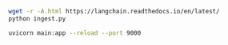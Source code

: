 ```bash
wget -r -A.html https://langchain.readthedocs.io/en/latest/
python ingest.py
```

```bash
uvicorn main:app --reload --port 9000
```
